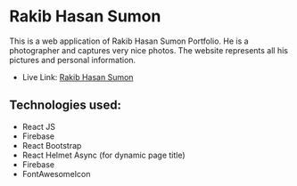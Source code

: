 # Rakib Hasan Sumon

This is a web application of Rakib Hasan Sumon Portfolio. He is a photographer and captures very nice photos. The website represents all his pictures and personal information.

- Live Link: [Rakib Hasan Sumon](https://rakib-hasan-sumon.web.app/)

## Technologies used:

- React JS
- Firebase
- React Bootstrap
- React Helmet Async (for dynamic page title)
- Firebase
- FontAwesomeIcon
